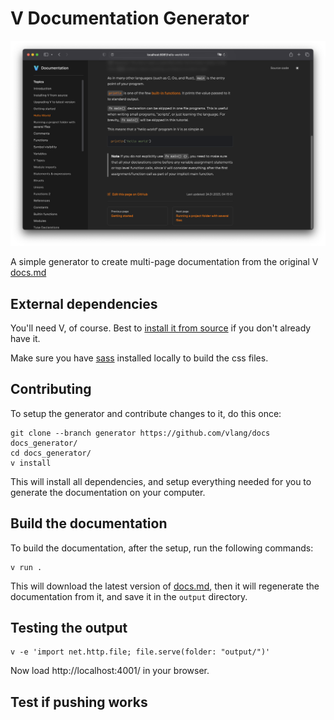 # V Documentation Generator

![Screenshot](./screenshot.png)

A simple generator to create multi-page documentation from the
original V [docs.md](https://github.com/vlang/v/blob/master/doc/docs.md)

## External dependencies

You'll need V, of course.  Best to
[install it from source](https://github.com/vlang/v?tab=readme-ov-file#installing-v-from-source)
if you don't already have it.

Make sure you have [sass](https://sass-lang.com/install/) installed
locally to build the css files.


## Contributing
To setup the generator and contribute changes to it, do this once:
```shell
git clone --branch generator https://github.com/vlang/docs docs_generator/
cd docs_generator/
v install
```
This will install all dependencies, and setup everything needed for you to generate
the documentation on your computer.


## Build the documentation
To build the documentation, after the setup, run the following commands:
```shell
v run .
```
This will download the latest version 
of [docs.md](https://github.com/vlang/v/edit/master/doc/docs.md),
then it will regenerate the documentation from it, and save it in the `output`
directory.


## Testing the output
```shell
v -e 'import net.http.file; file.serve(folder: "output/")'
```
Now load http://localhost:4001/ in your browser.

## Test if pushing works
